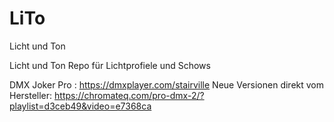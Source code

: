 # LiTo
 Licht und Ton

 Licht und Ton Repo für Lichtprofiele und Schows

 DMX Joker Pro : https://dmxplayer.com/stairville
 Neue Versionen direkt vom Hersteller: https://chromateq.com/pro-dmx-2/?playlist=d3ceb49&video=e7368ca
 